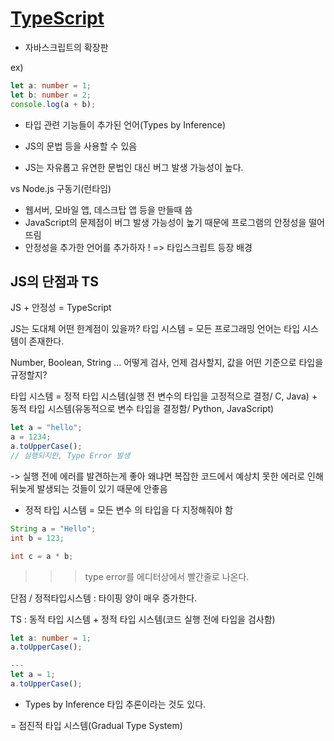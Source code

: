 # [TypeScript](https://www.typescriptlang.org/ko/)

- 자바스크립트의 확장판

ex)

```ts
let a: number = 1;
let b: number = 2;
console.log(a + b);
```

- 타입 관련 기능들이 추가된 언어(Types by Inference)
- JS의 문법 등을 사용할 수 있음

- JS는 자유롭고 유연한 문법인 대신 버그 발생 가능성이 높다.

vs Node.js 구동기(런타임)

- 웹서버, 모바일 앱, 데스크탑 앱 등을 만들때 씀
- JavaScript의 문제점이 버그 발생 가능성이 높기 때문에 프로그램의 안정성을 떨어뜨림
- 안정성을 추가한 언어를 추가하자 ! => 타입스크립트 등장 배경

## JS의 단점과 TS

JS + 안정성 = TypeScript

JS는 도대체 어떤 한계점이 있을까?
타입 시스템 = 모든 프로그래밍 언어는 타입 시스템이 존재한다.

Number, Boolean, String ...
어떻게 검사, 언제 검사할지, 값을 어떤 기준으로 타입을 규정할지?

타입 시스템 = 정적 타입 시스템(실행 전 변수의 타입을 고정적으로 결정/ C, Java) + 동적 타입 시스템(유동적으로 변수 타입을 결정함/ Python, JavaScript)

```js
let a = "hello";
a = 1234;
a.toUpperCase();
// 실행되지만, Type Error 발생
```

-> 실행 전에 에러를 발견하는게 좋아 왜냐면 복잡한 코드에서 예상치 못한 에러로 인해 뒤늦게 발생되는 것들이 있기 때문에 안좋음

- 정적 타입 시스템 = 모든 변수 의 타입을 다 지정해줘야 함

```java
String a = "Hello";
int b = 123;

int c = a * b;
```

> > > type error를 에디터상에서 빨간줄로 나온다.

단점 / 정적타입시스템 : 타이핑 양이 매우 증가한다.

TS : 동적 타입 시스템 + 정적 타입 시스템(코드 실행 전에 타입을 검사함)

```ts
let a: number = 1;
a.toUpperCase();

---
let a = 1;
a.toUpperCase();
```

- Types by Inference 타입 추론이라는 것도 있다.

= 점진적 타입 시스템(Gradual Type System)
